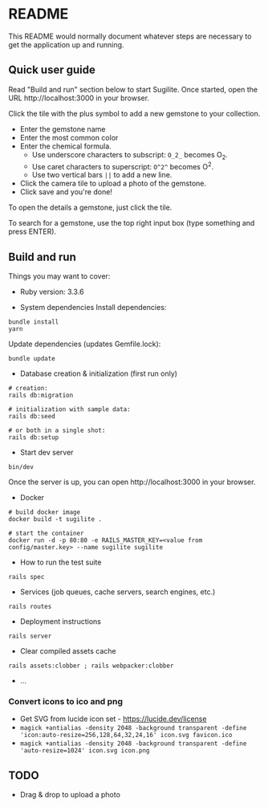 # README

This README would normally document whatever steps are necessary to get the
application up and running.

## Quick user guide

Read "Build and run" section below to start Sugilite.
Once started, open the URL http://localhost:3000 in your browser.

Click the tile with the plus symbol to add a new gemstone to your collection.
 * Enter the gemstone name
 * Enter the most common color
 * Enter the chemical formula. 
   * Use underscore characters to subscript: `O_2_` becomes O<sub>2</sub>. 
   * Use caret characters to superscript: `O^2^` becomes O<sup>2</sup>. 
   * Use two vertical bars `||` to add a new line.
 * Click the camera tile to upload a photo of the gemstone.
 * Click save and you're done!

To open the details a gemstone, just click the tile.

To search for a gemstone, use the top right input box (type something and press ENTER).

## Build and run

Things you may want to cover:

* Ruby version: 3.3.6

* System dependencies
Install dependencies:
```shell
bundle install
yarn
```

Update dependencies (updates Gemfile.lock):
```shell
bundle update
```

* Database creation & initialization (first run only)
```shell
# creation:
rails db:migration

# initialization with sample data:
rails db:seed

# or both in a single shot:
rails db:setup
```
* Start dev server
```shell
bin/dev
```

Once the server is up, you can open http://localhost:3000 in your browser.

* Docker
```shell
# build docker image
docker build -t sugilite .

# start the container
docker run -d -p 80:80 -e RAILS_MASTER_KEY=<value from config/master.key> --name sugilite sugilite
```


* How to run the test suite
```shell
rails spec
```

* Services (job queues, cache servers, search engines, etc.)

```shell
rails routes
```

* Deployment instructions
```shell
rails server
```

* Clear compiled assets cache
```shell
rails assets:clobber ; rails webpacker:clobber
```


* ...

### Convert icons to ico and png
* Get SVG from lucide icon set - https://lucide.dev/license
* `magick +antialias -density 2048 -background transparent -define 'icon:auto-resize=256,128,64,32,24,16' icon.svg favicon.ico`
* `magick +antialias -density 2048 -background transparent -define 'auto-resize=1024' icon.svg icon.png`

## TODO
* Drag & drop to upload a photo

